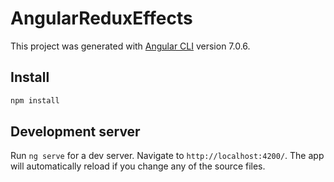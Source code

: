 # AngularReduxEffects

This project was generated with [Angular CLI](https://github.com/angular/angular-cli) version 7.0.6.

## Install

```bash
npm install
```

## Development server

Run `ng serve` for a dev server. Navigate to `http://localhost:4200/`. The app will automatically reload if you change any of the source files.



